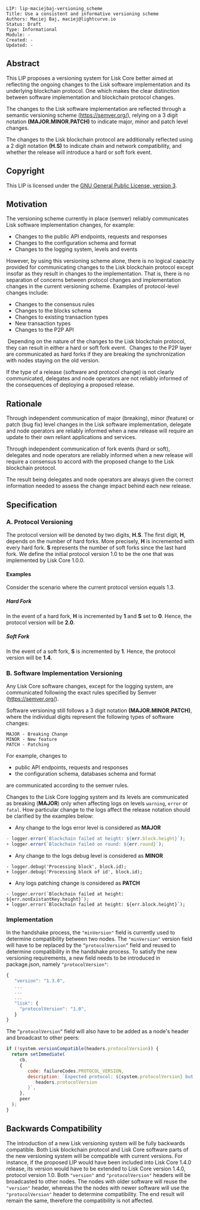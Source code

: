 ```
LIP: lip-maciejbaj-versioning_scheme
Title: Use a consistent and informative versioning scheme
Authors: Maciej Baj, maciej@lightcurve.io
Status: Draft
Type: Informational
Module: -
Created: -
Updated: -
```

## Abstract

This LIP proposes a versioning system for Lisk Core better aimed at reflecting the ongoing changes to the Lisk software implementation and its underlying blockchain protocol. One which makes the clear distinction between software implementation and blockchain protocol changes.

The changes to the Lisk software implementation are reflected through a semantic versioning scheme (https://semver.org/), relying on a 3 digit notation **(MAJOR.MINOR.PATCH)** to indicate major, minor and patch level changes.

The changes to the Lisk blockchain protocol are additionally reflected using a 2 digit notation **(H.S)** to indicate chain and network compatibility, and whether the release will introduce a hard or soft fork event.

## Copyright

This LIP is licensed under the [GNU General Public License, version 3](http://www.gnu.org/licenses/gpl-3.0.html "GNU General Public License, version 3").

## Motivation

The versioning scheme currently in place (semver) reliably communicates Lisk software implementation changes, for example:
- Changes to the public API endpoints, requests and responses
- Changes to the configuration schema and format
- Changes to the logging system, levels and events

However, by using this versioning scheme alone, there is no logical capacity provided for communicating changes to the Lisk blockchain protocol except insofar as they result in changes to the implementation. That is, there is no separation of concerns between protocol changes and implementation changes in the current versioning scheme. Examples of protocol-level changes include:
- Changes to the consensus rules
- Changes to the blocks schema
- Changes to existing transaction types
- New transaction types
- Changes to the P2P API

 Depending on the nature of the changes to the Lisk blockchain protocol, they can result in either a hard or soft fork event.  Changes to the P2P layer are communicated as hard forks if they are breaking the synchronization with nodes staying on the old version.

If the type of a release (software and protocol change) is not clearly communicated, delegates and node operators are not reliably informed of the consequences of deploying a proposed release.

## Rationale
Through independent communication of major (breaking), minor (feature) or patch (bug fix) level changes in the Lisk software implementation, delegate and node operators are reliably informed when a new release will require an update to their own reliant applications and services. 

Through independent communication of fork events (hard or soft), delegates and node operators are reliably informed when a new release will require a consensus to accord with the proposed change to the Lisk blockchain protocol.

The result being delegates and node operators are always given the correct information needed to assess the change impact behind each new release.

## Specification
### A. Protocol Versioning

The protocol version will be denoted by two digits, **H.S**.
The first digit, **H**, depends on the number of hard forks. More precisely, **H** is incremented with every hard fork.
**S** represents the number of soft forks since the last hard fork.  We define the initial protocol version 1.0 to be the one that was implemented by Lisk Core 1.0.0.

#### Examples
Consider the scenario where the current protocol version equals 1.3.
##### Hard Fork
In the event of a hard fork, **H** is incremented by **1** and **S** set to **0**. Hence, the protocol version will be **2.0**.
##### Soft Fork
In the event of a soft fork, **S** is incremented by **1**. Hence, the protocol version will be **1.4**.

### B. Software Implementation Versioning
Any Lisk Core software changes, except for the logging system, are communicated following the exact rules specified by Semver (https://semver.org/).

Software versioning still follows a 3 digit notation **(MAJOR.MINOR.PATCH)**, where the individual digits represent the following types of software changes:
```
MAJOR - Breaking Change
MINOR - New feature
PATCH - Patching
```
For example, changes to
- public API endpoints, requests and responses
- the configuration schema, databases schema and format

are communicated according to the semver rules.

Changes to the Lisk Core logging system and its levels are communicated as breaking (**MAJOR**) only when affecting logs on levels `warning`, `error` or `fatal`. How particular change to the logs affect the release notation should be clarified by the examples below:
- Any change to the logs error level is considered as **MAJOR**
```js
- logger.error(`Blockchain failed at height: ${err.block.height}`);
+ logger.error(`Blockchain failed on round: ${err.round}`);
```

- Any change to the logs debug level is considered as **MINOR**
```
- logger.debug('Processing block', block.id);
+ logger.debug('Processing block of id', block.id);
```

- Any logs patching change is considered as **PATCH**
```
- logger.error(`Blockchain failed at height: ${err.nonExistantKey.height}`);
+ logger.error(`Blockchain failed at height: ${err.block.height}`);
```

### Implementation

In the handshake process, the `"minVersion"` field is currently used to determine compatibility between two nodes. The `"minVersion"` version field will have to be replaced by the `“protocolVersion”` field and reused to determine compatibility in the handshake process. 
To satisfy the new versioning requirements, a new field needs to be introduced in package.json, namely `"protocolVersion"`:

```js
{
   "version": "1.3.0",
   ...
   ...
   ...
   "lisk": {
     "protocolVersion": "1.0",
   }
}
```

The `“protocolVersion”` field will also have to be added as a node's header and broadcast to other peers:


```js
if (!system.versionCompatible(headers.protocolVersion)) {
  return setImmediate(
     cb,
     {
        code: failureCodes.PROTOCOL_VERSION,
        description: `Expected protocol: ${system.protocolVersion} but received: ${
           headers.protocolVersion
        }`,
     },
     peer
  );
}
```

## Backwards Compatibility
The introduction of a new Lisk versioning system will be fully backwards compatible. Both Lisk blockchain protocol and Lisk Core software parts of the new versioning system will be compatible with current versions. For instance, if the proposed LIP would have been included into Lisk Core 1.4.0 release, its version would have to be extended to Lisk Core version 1.4.0, protocol version 1.0. Both `"version"` and `"protocolVersion"` headers will be broadcasted to other nodes. The nodes with older software will reuse the `"version"` header, whereas the the nodes with newer software will use the `"protocolVersion"` header to determine compatibility. The end result will remain the same, therefore the compatibility is not affected.
